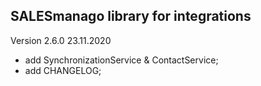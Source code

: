 SALESmanago library for integrations
------------------------------------

Version 2.6.0 23.11.2020
 - add SynchronizationService & ContactService;
 - add CHANGELOG;